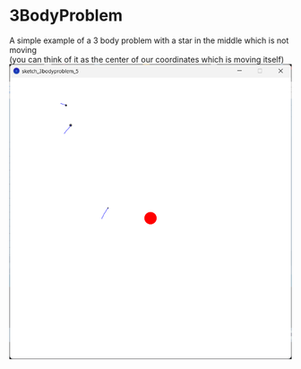 # 3BodyProblem
A simple example of a 3 body problem with a star in the middle which is not moving <br>(you can think of it as the center of our coordinates which is moving itself)
<img alt="Capture" src="capture.png">

